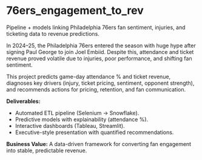 # 76ers_engagement_to_rev
Pipeline + models linking Philadelphia 76ers fan sentiment, injuries, and ticketing data to revenue predictions.

In 2024–25, the Philadelphia 76ers entered the season with huge hype after signing Paul George to join Joel Embiid.
Despite this, attendance and ticket revenue proved volatile due to injuries, poor performance, and shifting fan sentiment.

This project predicts game-day attendance % and ticket revenue, diagnoses key drivers (injury, ticket pricing, sentiment, opponent strength),
and recommends actions for pricing, retention, and fan communication.

**Deliverables:**
- Automated ETL pipeline (Selenium → Snowflake).
- Predictive models with explainability (attendance %).
- Interactive dashboards (Tableau, Streamlit).
- Executive-style presentation with quantified recommendations.

**Business Value:** A data-driven framework for converting fan engagement into stable, predictable revenue.
